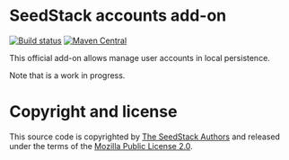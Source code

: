 # SeedStack accounts add-on 

[![Build status](https://travis-ci.org/seedstack/accounts-addon.svg?branch=master)](https://travis-ci.org/seedstack/accounts-addon) [![Maven Central](https://maven-badges.herokuapp.com/maven-central/org.seedstack.addons.account/account/badge.svg?style=flat)](https://maven-badges.herokuapp.com/maven-central/org.seedstack.addons.account/accounts)

This official add-on allows manage user accounts in local persistence.

Note that is a work in progress.

# Copyright and license

This source code is copyrighted by [The SeedStack Authors](https://github.com/seedstack/seedstack/blob/master/AUTHORS) and
released under the terms of the [Mozilla Public License 2.0](https://www.mozilla.org/MPL/2.0/). 

